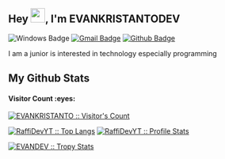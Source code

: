 ## Hey <img src="https://github.com/TheDudeThatCode/TheDudeThatCode/blob/master/Assets/Hi.gif" width="29px">, I'm EVANKRISTANTODEV
![Windows Badge](https://img.shields.io/badge/windows-linux-blue?&logo=windows)
[![Gmail Badge](https://img.shields.io/badge/-evandev@evankristantodev.my.id-c14438?style=flat&logo=Gmail&logoColor=white&link=mailto:evandev@evankristantodev.my.id)](mailto:evandev@evankristantodev.my.id) 
[![Github Badge](https://img.shields.io/badge/-EVAN-grey?style=flat&logo=github&logoColor=white&link=https://github.com/RaffiDevYT/)](https://www.github.com/evankristanto/)

<p align='left'>I am a junior is interested in technology especially programming</p>

<h2>My Github Stats</h2>

<h4>Visitor Count :eyes:</h4>
<p>
    <a href="https://github.com/EVANKRISTANTO">
        <img src="https://profile-counter.glitch.me/%7BEVANKRISTANTO%7D/count.svg" alt="EVANKRISTANTO :: Visitor's Count" />
    </a>
</p>

<p>
    <a href="https://github.com/EVANKRISTANTO"><img src="https://github-readme-stats.vercel.app/api/top-langs/?username=Rizsyad&theme=tokyonight&layout=compact&hide_border=true&bg_color=282A36&icon_color=686868&title_color=57c7ff&text_color=9aedfe" alt="RaffiDevYT :: Top Langs" /></a>
    <a href="https://github.com/EVANKRISTANTO"><img src="https://github-readme-stats.vercel.app/api?username=EVANKRISTANTO&show_icons=true&include_all_commits=true&hide_border=true&bg_color=282A36&icon_color=686868&title_color=57c7ff&text_color=9aedfe&custom_title=My+Github+Stats" alt="RaffiDevYT :: Profile Stats" /></a>
</p>

<p>
    <a href="https://github.com/EVANKRISTANTO">
        <img src="https://github-profile-trophy.vercel.app/?username=EVANKRISTANTO&theme=dracula&rank=S,AAA,AA,B,C,A&margin-w=10" alt="EVANDEV :: Tropy Stats" />
    </a>
</p>
